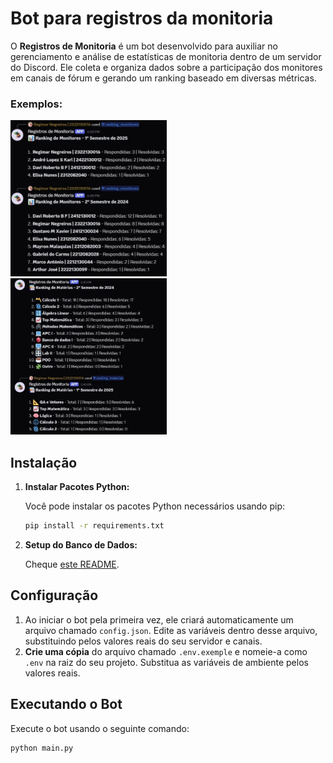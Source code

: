 # Bot para registros da monitoria

O **Registros de Monitoria** é um bot desenvolvido para auxiliar no gerenciamento e análise de estatísticas de monitoria dentro de um servidor do Discord. Ele coleta e organiza dados sobre a participação dos monitores em canais de fórum e gerando um ranking baseado em diversas métricas.

### Exemplos: 

<img src="./img/ranking_monitores.jpg" width=250px alt="Ranking de Monitores Ciencia da Computacao IESB 1/2025 e 2/2024" style="padding-right: 10px">
<img src="./img/ranking_materias.jpg" width=250px alt="Ranking de Materias Computacao IESB 1/2025 e 2/2024">

## Instalação

1. **Instalar Pacotes Python:**

    Você pode instalar os pacotes Python necessários usando pip:

    ```sh
    pip install -r requirements.txt
    ```

2. **Setup do Banco de Dados:**

    Cheque [este README](./database/README.md).

## Configuração

1. Ao iniciar o bot pela primeira vez, ele criará automaticamente um arquivo chamado `config.json`. Edite as variáveis dentro desse arquivo, substituindo pelos valores reais do seu servidor e canais.
2. **Crie uma cópia** do arquivo chamado `.env.exemple` e nomeie-a como `.env` na raiz do seu projeto. Substitua as variáveis de ambiente pelos valores reais.


## Executando o Bot

Execute o bot usando o seguinte comando:

```sh
python main.py
```
